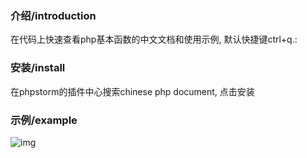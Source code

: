 ### 介绍/introduction

在代码上快速查看php基本函数的中文文档和使用示例, 默认快捷键ctrl+q.:

### 安装/install

在phpstorm的插件中心搜索chinese php document, 点击安装
        
### 示例/example
       
![img](https://github.com/fw6669998/php-doc/blob/master/example.png) 
